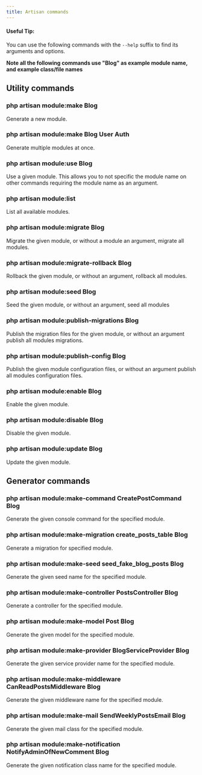 ```yaml
---
title: Artisan commands
---
```

<div class="callout-block callout-success">
    <div class="icon-holder">
        <i class="fa fa-thumbs-up"></i>
    </div><!--//icon-holder-->
    <div class="content">
        <h4 class="callout-title">Useful Tip:</h4>
        <p>You can use the following commands with the <code>--help</code> suffix to find its arguments and options.</p>
    </div><!--//content-->
</div>

__Note all the following commands use "Blog" as example module name, and example class/file names__

## Utility commands

### php artisan module:make Blog

Generate a new module.

### php artisan module:make Blog User Auth

Generate multiple modules at once.

### php artisan module:use Blog

Use a given module. This allows you to not specific the module name on other commands requiring the module name as an argument.

### php artisan module:list

List all available modules.

### php artisan module:migrate Blog

Migrate the given module, or without a module an argument, migrate all modules.

### php artisan module:migrate-rollback Blog

Rollback the given module, or without an argument, rollback all modules.

### php artisan module:seed Blog

Seed the given module, or without an argument, seed all modules

### php artisan module:publish-migrations Blog

Publish the migration files for the given module, or without an argument publish all modules migrations.

### php artisan module:publish-config Blog

Publish the given module configuration files, or without an argument publish all modules configuration files.

### php artisan module:enable Blog

Enable the given module.

### php artisan module:disable Blog

Disable the given module.

### php artisan module:update Blog

Update the given module.

## Generator commands

### php artisan module:make-command CreatePostCommand Blog

Generate the given console command for the specified module.

### php artisan module:make-migration create_posts_table Blog

Generate a migration for specified module.

### php artisan module:make-seed seed_fake_blog_posts Blog

Generate the given seed name for the specified module.

### php artisan module:make-controller PostsController Blog

Generate a controller for the specified module.

### php artisan module:make-model Post Blog

Generate the given model for the specified module.

### php artisan module:make-provider BlogServiceProvider Blog

Generate the given service provider name for the specified module.

### php artisan module:make-middleware CanReadPostsMiddleware Blog

Generate the given middleware name for the specified module.

### php artisan module:make-mail SendWeeklyPostsEmail Blog

Generate the given mail class for the specified module.

### php artisan module:make-notification NotifyAdminOfNewComment Blog

Generate the given notification class name for the specified module.
